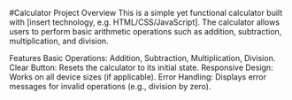 #Calculator Project
Overview
This is a simple yet functional calculator built with [insert technology, e.g. HTML/CSS/JavaScript]. The calculator allows users to perform basic arithmetic operations such as addition, subtraction, multiplication, and division.

Features
Basic Operations: Addition, Subtraction, Multiplication, Division.
Clear Button: Resets the calculator to its initial state.
Responsive Design: Works on all device sizes (if applicable).
Error Handling: Displays error messages for invalid operations (e.g., division by zero).

